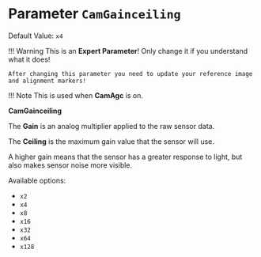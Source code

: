 # Parameter `CamGainceiling`
Default Value: `x4`

!!! Warning
    This is an **Expert Parameter**! Only change it if you understand what it does!

    After changing this parameter you need to update your reference image and alignment markers!

!!! Note
    This is used when **CamAgc** is on.

**CamGainceiling**

The **Gain** is an analog multiplier applied to the raw sensor data.

The **Ceiling** is the maximum gain value that the sensor will use.

A higher gain means that the sensor has a greater response to light, but also makes sensor noise more visible.

Available options:

- `x2`
- `x4`
- `x8`
- `x16`
- `x32`
- `x64`
- `x128`

